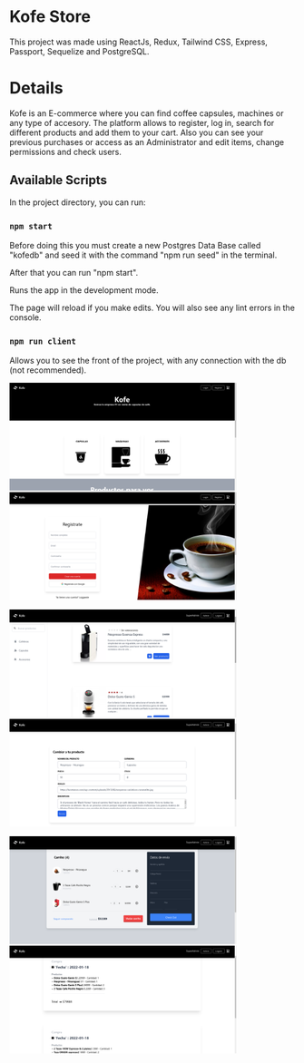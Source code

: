 # Kofe Store

This project was made using ReactJs, Redux, Tailwind CSS, Express, Passport, Sequelize and PostgreSQL.

# Details

Kofe is an E-commerce where you can find coffee capsules, machines or any type of accesory. The platform allows to register, log in, search for different products and add them to your cart. Also you can see your previous purchases or access as an Administrator and edit items, change permissions and check users.


## Available Scripts

In the project directory, you can run:

### `npm start`

Before doing this you must create a new Postgres Data Base called "kofedb" and seed it with the command "npm run seed" in the terminal.

After that you can run "npm start".

Runs the app in the development mode.

The page will reload if you make edits.
You will also see any lint errors in the console.

### `npm run client`

Allows you to see the front of the project, with any connection with the db (not recommended).

<p float="left">
<img src="public/preVisual/Captura%20de%20pantalla_2022-01-18_15-23-17.png" width ="400" height = "190" >
<img src="public/preVisual/Captura%20de%20pantalla_2022-01-18_15-24-27.png" width ="400" height = "190" >
</p>

<p float="left">
<img src="public/preVisual/Captura%20de%20pantalla_2022-01-18_15-26-28.png" width ="400" height = "190" >
<img src="public/preVisual/Captura%20de%20pantalla_2022-01-18_15-28-41.png" width ="400" height = "190" >
</p>

<p float="left">
<img src="public/preVisual/Captura%20de%20pantalla_2022-01-18_15-29-21.png" width ="400" height = "190" >
<img src="public/preVisual/Captura%20de%20pantalla_2022-01-18_15-34-17.png" width ="400" height = "190" >
</p>

